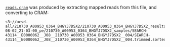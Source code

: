 [`reads.cram`](reads.cram) was produced by extracting mapped reads from this file, and converting to CRAM:

```
s3://ucsd-all/210730_A00953_0364_BHGYJ7DSX2/210730_A00953_0364_BHGYJ7DSX2_results/2021-08-02_21-03-00_pe/210730_A00953_0364_BHGYJ7DSX2_samples/SEARCH-43114__E0000062__J08__210730_A00953_0364_BHGYJ7DSX2__004/SEARCH-43114__E0000062__J08__210730_A00953_0364_BHGYJ7DSX2__004.trimmed.sorted.bam
```
